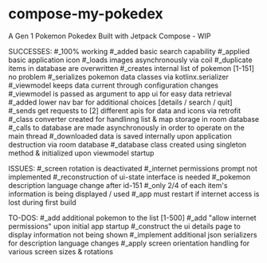 # compose-my-pokedex
A Gen 1 Pokemon Pokedex Built with Jetpack Compose - WIP

SUCCESSES:
    #_100% working
    #_added basic search capability
    #_applied basic application icon
    #_loads images asynchronously via coil
    #_duplicate items in database are overwritten
    #_creates internal list of pokemon [1-151] no problem
    #_serializes pokemon data classes via kotlinx.serializer
    #_viewmodel keeps data current through configuration changes
    #_viewmodel is passed as argument to app ui for easy data retrieval
    #_added lower nav bar for additional choices [details / search / quit]
    #_sends get requests to [2] different apis for data and icons via retrofit
    #_class converter created for handlinng list & map storage in room database
    #_calls to database are made asynchronously in order to operate on the main thread
    #_downloaded data is saved internally upon application destruction via room database
    #_database class created using singleton method & initialized upon viewmodel startup


ISSUES:
    #_screen rotation is deactivated
    #_internet permissions prompt not implemented
    #_reconstruction of ui-state interface is needed
    #_pokemon description language change after id-151
    #_only 2/4 of each item's information is being displayed / used
    #_app must restart if internet access is lost during first build


TO-DOS:
    #_add additional pokemon to the list [1-500]
    #_add "allow internet permissions" upon initial app startup
    #_construct the ui details page to display information not being shown
    #_implement additional json serializers for description language changes
    #_apply screen orientation handling for various screen sizes & rotations
